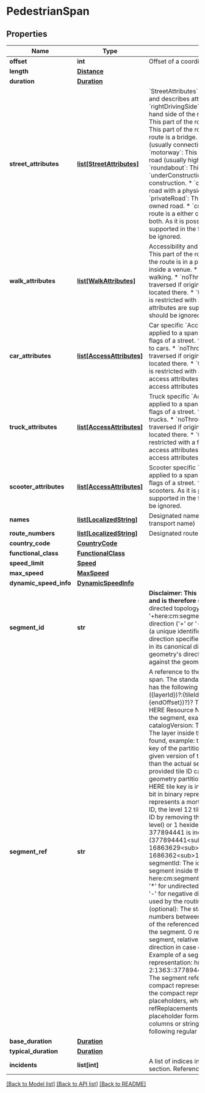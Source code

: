 # PedestrianSpan

## Properties
Name | Type | Description | Notes
------------ | ------------- | ------------- | -------------
**offset** | **int** | Offset of a coordinate in the section&#x27;s polyline.  | [optional] 
**length** | [**Distance**](Distance.md) |  | [optional] 
**duration** | [**Duration**](Duration.md) |  | [optional] 
**street_attributes** | [**list[StreetAttributes]**](StreetAttributes.md) | &#x60;StreetAttributes&#x60; is applied to a span of a route section and describes attribute flags of a street. * &#x60;rightDrivingSide&#x60;: Do vehicles have to drive on the right-hand side of the road or the left-hand side. * &#x60;dirtRoad&#x60;: This part of the route has an un-paved surface. * &#x60;tunnel&#x60;: This part of the route is a tunnel. * &#x60;bridge&#x60;: This part of the route is a bridge. * &#x60;ramp&#x60;: This part of the route is a ramp (usually connecting to/from/between highways). * &#x60;motorway&#x60;: This part of the route is a controlled access road (usually highways with motorway sign). * &#x60;roundabout&#x60;: This part of the route is a roundabout. * &#x60;underConstruction&#x60;: This part of the route is under construction. * &#x60;dividedRoad&#x60;: This part of the route uses a road with a physical or legal divider in the middle. * &#x60;privateRoad&#x60;: This part of the route uses a privately owned road. * &#x60;controlledAccessHighway&#x60;: This part of the route is a either controlled access or limited access road or both.  As it is possible that new street attributes are supported in the future, unknown street attributes should be ignored.  | [optional] 
**walk_attributes** | [**list[WalkAttributes]**](WalkAttributes.md) | Accessibility and walk-related attribute flags.  * &#x60;stairs&#x60;: This part of the route is a staircase. * &#x60;park&#x60;: This part of the route is in a park. * &#x60;indoor&#x60;: This part of the route is inside a venue. * &#x60;open&#x60;: This part of the route is open to walking. * &#x60;noThrough&#x60;: This part of the route can only be traversed if origin, destination or any via waypoint is located there. * &#x60;tollRoad&#x60;: Access to this part of the route is restricted with a fee (or toll).  As it is possible that new attributes are supported in the future, unknown attributes should be ignored.  | [optional] 
**car_attributes** | [**list[AccessAttributes]**](AccessAttributes.md) | Car specific &#x60;AccessAttributes&#x60;.  &#x60;AccessAttributes&#x60; is applied to a span of a route section and describes access flags of a street. * &#x60;open&#x60;:  A part of the route that is open to cars. * &#x60;noThrough&#x60;:  A part of the route that can only be traversed if origin, destination or any via waypoint is located there. * &#x60;tollRoad&#x60;: Access to this part of the route is restricted with a fee (or toll).  As it is possible that new access attributes are supported in the future, unknown access attributes should be ignored.  | [optional] 
**truck_attributes** | [**list[AccessAttributes]**](AccessAttributes.md) | Truck specific &#x60;AccessAttributes&#x60;.  &#x60;AccessAttributes&#x60; is applied to a span of a route section and describes access flags of a street. * &#x60;open&#x60;: This part of the route is open to trucks. * &#x60;noThrough&#x60;: This part of the route can only be traversed if origin, destination or any via waypoint is located there. * &#x60;tollRoad&#x60;: This part of the route is restricted with a fee (or toll).  As it is possible that new access attributes are supported in the future, unknown access attributes should be ignored.  | [optional] 
**scooter_attributes** | [**list[AccessAttributes]**](AccessAttributes.md) | Scooter specific &#x60;AccessAttributes&#x60;.  &#x60;AccessAttributes&#x60; is applied to a span of a route section and describes access flags of a street. * &#x60;open&#x60;: This part of the route is open to scooters.  As it is possible that new access attributes are supported in the future, unknown access attributes should be ignored.  | [optional] 
**names** | [**list[LocalizedString]**](LocalizedString.md) | Designated name for the span (e.g. a street name or a transport name) | [optional] 
**route_numbers** | [**list[LocalizedString]**](LocalizedString.md) | Designated route name or number of the span (e.g. &#x27;M25&#x27;) | [optional] 
**country_code** | [**CountryCode**](CountryCode.md) |  | [optional] 
**functional_class** | [**FunctionalClass**](FunctionalClass.md) |  | [optional] 
**speed_limit** | [**Speed**](Speed.md) |  | [optional] 
**max_speed** | [**MaxSpeed**](MaxSpeed.md) |  | [optional] 
**dynamic_speed_info** | [**DynamicSpeedInfo**](DynamicSpeedInfo.md) |  | [optional] 
**segment_id** | **str** | **Disclaimer: This property is currently in beta release, and is therefore subject to breaking changes.**  The directed topology segment id including prefix (e.g &#x27;+here:cm:segment:&#x27;).  The id consists of two parts. * The direction (&#x27;+&#x27; or &#x27;-&#x27;) * followed by the topology segment id (a unique identifier within the HERE platform catalogs).  The direction specifies whether the route is using the segment in its canonical direction (&#x27;+&#x27; aka traveling along the geometry&#x27;s direction), or against it (&#x27;-&#x27; aka traveling against the geometry&#x27;s direction).  | [optional] 
**segment_ref** | **str** | A reference to the HMC topology segment used in this span.  The standard representation of a segment reference has the following structure: {catalogHrn}:{catalogVersion}:({layerId})?:{tileId}:{segmentId}(#{direction}({startOffset}..{endOffset})?)?  The individual parts are: * catalogHrn: The HERE Resource Name that identifies the source catalog of the segment, example: hrn:here:data::olp-here:rib-2 * catalogVersion: The catalog version * layerId (optional): The layer inside the catalog where the segment can be found, example: topology-geometry * tileId: The HERE tile key of the partition/tile where the segment is located in the given version of the catalog. This can be on a lower level than the actual segment is stored at (for example, the provided tile ID can be on level 14, despite topology-geometry partitions being tiled at level 12). The level of a HERE tile key is indicated by the position of the highest set bit in binary representation. Since the HERE tile key represents a morton code of the x and y portion of the Tile ID, the level 12 tile ID can be retrieved from the level 14 tile ID by removing the 4 least significant bits (or 2 bits per level) or 1 hexidecimal digit. For example, the level 14 tile 377894441 is included in the level 12 tile 23618402 (377894441&lt;sub&gt;10&lt;/sub&gt; &#x3D; 16863629&lt;sub&gt;16&lt;/sub&gt; &amp;rightarrow; 1686362&lt;sub&gt;16&lt;/sub&gt; &#x3D; 23618402&lt;sub&gt;10&lt;/sub&gt;) * segmentId: The identifier of the referenced topology segment inside the catalog, example: here:cm:segment:84905195 * direction (optional): Either &#x27;*&#x27; for undirected or bidirectional, &#x27;+&#x27; for positive direction, &#x27;-&#x27; for negative direction, or &#x27;?&#x27; for unknown direction (not used by the routing service) * startOffset/endOffset (optional): The start- and end offset are non-negative numbers between 0 and 1, representing the start and end of the referenced range using a proportion of the length of the segment. 0 represents the start and 1 the end of the segment, relative to the indicated direction (or positive direction in case of undirected segments). Example: 0.7..1  Example of a segment reference in standard representation: hrn:here:data::olp-here:rib-2:1363::377894441:here:cm:segment:84905195#+0.7..1  The segment references can also be provided in a compact representation, to reduce the response size. In the compact representation, some parts are replaced by placeholders, which can be resolved using the refReplacements dictionary in the parent section. The placeholder format is \\$\\d+ and need to be surrounded by columns or string start/end. It can be captured with the following regular expression: (^|:)\\$\\d+(:|$)  Example of the segment reference previously mentioned in compact representation: $0:377894441:$1:84905195#+0.7..1 With the corresponding refReplacements: \&quot;refReplacements\&quot;: {   \&quot;0\&quot;: \&quot;hrn:here:data::olp-here:rib-2:1363:\&quot;,   \&quot;1\&quot;: \&quot;here:cm:segment\&quot; }  | [optional] 
**base_duration** | [**Duration**](Duration.md) |  | [optional] 
**typical_duration** | [**Duration**](Duration.md) |  | [optional] 
**incidents** | **list[int]** | A list of indices into the incident array of the parent section. References all incidents that apply to the span.  | [optional] 

[[Back to Model list]](../README.md#documentation-for-models) [[Back to API list]](../README.md#documentation-for-api-endpoints) [[Back to README]](../README.md)

